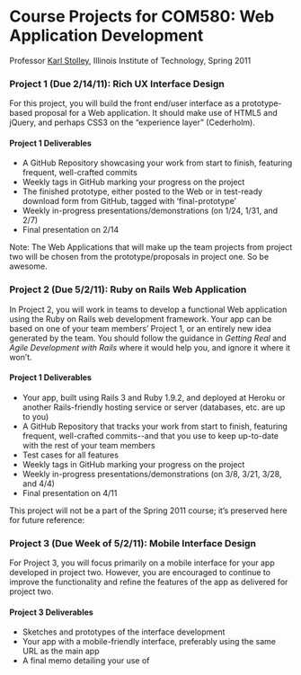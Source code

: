 # Course Projects for COM580: Web Application Development
Professor [Karl Stolley](http://karlstolley.com), Illinois Institute of Technology, Spring 2011

### Project 1 (Due 2/14/11): Rich UX Interface Design

For this project, you will build the front end/user interface as a
prototype-based proposal for a Web application. It should make use of HTML5 and
jQuery, and perhaps CSS3 on the “experience layer” (Cederholm).

#### Project 1 Deliverables
  * A GitHub Repository showcasing your work from start to finish, featuring frequent, well-crafted commits
  * Weekly tags in GitHub marking your progress on the project
  * The finished prototype, either posted to the Web or in test-ready download form from GitHub, tagged with ‘final-prototype’
  * Weekly in-progress presentations/demonstrations (on 1/24, 1/31, and 2/7)
  * Final presentation on 2/14

Note: The Web Applications that will make up the team projects from project two will be chosen from
the prototype/proposals in project one. So be awesome.

### Project 2 (Due 5/2/11): Ruby on Rails Web Application

In Project 2, you will work in teams to develop a functional Web application using the Ruby on Rails
web development framework. Your app can be based on one of your team members’ Project 1, or an
entirely new idea generated by the team. You should follow the guidance in _Getting Real_ and _Agile Development with Rails_ where it would help you, and ignore it where it won’t.

#### Project 1 Deliverables
  * Your app, built using Rails 3 and Ruby 1.9.2, and deployed at Heroku or another Rails-friendly hosting service or server (databases, etc. are up to you)
  * A GitHub Repository that tracks your work from start to finish, featuring frequent, well-crafted commits--and that you use to keep up-to-date with the rest of your team members
  * Test cases for all features
  * Weekly tags in GitHub marking your progress on the project
  * Weekly in-progress presentations/demonstrations (on 3/8, 3/21, 3/28, and 4/4)
  * Final presentation on 4/11


This project will not be a part of the Spring 2011 course; it’s preserved here for future reference:

### Project 3 (Due Week of 5/2/11): Mobile Interface Design

For Project 3, you will focus primarily on a mobile interface for your app developed in project two.
However, you are encouraged to continue to improve the functionality and refine the features of the
app as delivered for project two.

#### Project 3 Deliverables

  * Sketches and prototypes of the interface development
  * Your app with a mobile-friendly interface, preferably using the same URL as the main app
  * A final memo detailing your use of